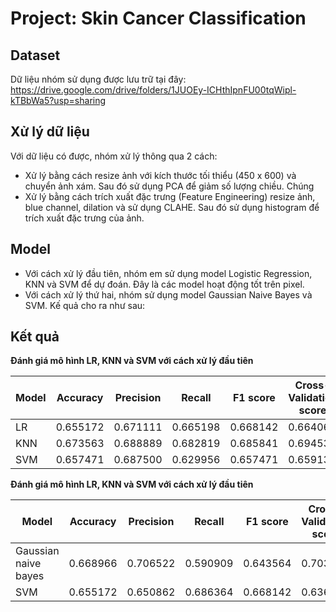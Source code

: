 # Project: Skin Cancer Classification
## Dataset 
Dữ liệu nhóm sử dụng được lưu trữ tại đây: https://drive.google.com/drive/folders/1JUOEy-ICHthIpnFU00tqWipl-kTBbWa5?usp=sharing
## Xử lý dữ liệu
Với dữ liệu có được, nhóm xử lý thông qua 2 cách:
- Xử lý bằng cách resize ảnh với kích thước tối thiểu (450 x 600) và chuyển ảnh xám. Sau đó sử dụng PCA để giảm số lượng chiều. Chúng 
- Xử lý bằng cách trích xuất đặc trưng (Feature Engineering) resize ảnh, blue channel, dilation và sử dụng CLAHE. Sau đó sử dụng histogram để trích xuất đặc trưng của ảnh.
## Model 
- Với cách xử lý đầu tiên, nhóm em sử dụng model Logistic Regression, KNN và SVM để dự đoán. Đây là các model hoạt động tốt trên pixel.
- Với cách xử lý thứ hai, nhóm sử dụng model Gaussian Naive Bayes và SVM. 
Kế quả cho ra như sau: 
## Kết quả 
<b> Đánh giá mô hình LR, KNN và SVM với cách xử lý đầu tiên </b> 

| Model | Accuracy | Precision | Recall | F1 score | Cross-Validation score |
| --- | --- | --- | --- | --- | --- |
| LR | 0.655172 | 0.671111 | 0.665198 | 0.668142 | 0.664065
| KNN | 0.673563 | 0.688889 | 0.682819 | 0.685841 | 0.694535 
| SVM	| 0.657471 | 0.687500	| 0.629956 | 0.657471 | 0.659134

<b> Đánh giá mô hình LR, KNN và SVM với cách xử lý đầu tiên </b>

| Model | Accuracy | Precision | Recall | F1 score | Cross-Validation score |
| --- | --- | --- | --- | --- | --- |
| Gaussian naive bayes | 0.668966	| 0.706522	| 0.590909	| 0.643564	| 0.703446
| SVM	| 0.655172	| 0.650862	| 0.686364	| 0.668142	| 0.636585
